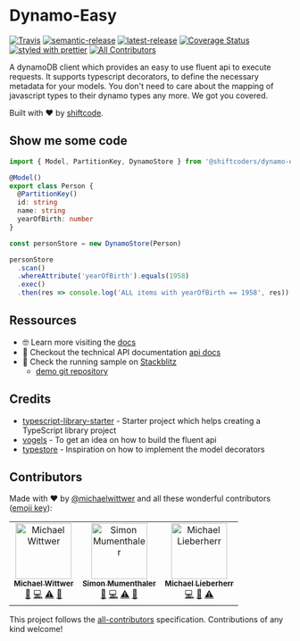 # Dynamo-Easy
[![Travis](https://img.shields.io/travis/com/shiftcode/dynamo-easy.svg)](https://travis-ci.com/shiftcode/dynamo-easy)
[![semantic-release](https://img.shields.io/badge/%20%20%F0%9F%93%A6%F0%9F%9A%80-semantic--release-e10079.svg)](https://github.com/semantic-release/semantic-release)
[![latest-release](https://img.shields.io/npm/v/@shiftcoders/dynamo-easy/latest.svg)]()
[![Coverage Status](https://coveralls.io/repos/github/shiftcode/dynamo-easy/badge.svg?branch=master)](https://coveralls.io/github/shiftcode/dynamo-easy?branch=master)
[![styled with prettier](https://img.shields.io/badge/styled_with-prettier-ff69b4.svg)](https://github.com/prettier/prettier)
[![All Contributors](https://img.shields.io/badge/all_contributors-3-orange.svg?style=flat-square)](#contributors)


A dynamoDB client which provides an easy to use fluent api to execute requests. It supports typescript decorators, to define the necessary metadata for your models. You don't need to care about the mapping of javascript types to their dynamo types any more. We got you covered.

Built with :heart: by [shiftcode](https://www.shiftcode.ch).

## Show me some code
```typescript
import { Model, PartitionKey, DynamoStore } from '@shiftcoders/dynamo-easy'

@Model()
export class Person {
  @PartitionKey()
  id: string
  name: string
  yearOfBirth: number
}

const personStore = new DynamoStore(Person)

personStore
  .scan()
  .whereAttribute('yearOfBirth').equals(1958)
  .exec()
  .then(res => console.log('ALL items with yearOfBirth == 1958', res))

```

## Ressources
- 🤓 Learn more visiting the [docs](https://shiftcode.gitbook.io/dynamo-easy)
- 📖 Checkout the technical API documentation [api docs](https://shiftcode.github.io/dynamo-easy/)
- 🚀 Check the running sample on [Stackblitz](https://stackblitz.com/edit/dynamo-easy-node-sample)
  - [demo git repository](https://github.com/shiftcode/dynamo-easy-demo)

## Credits
- [typescript-library-starter](https://github.com/alexjoverm/typescript-library-starter) - Starter project which helps creating a TypeScript library project
- [vogels](https://github.com/ryanfitz/vogels) - To get an idea on how to build the fluent api
- [typestore](http://densebrain.github.io/typestore/) - Inspiration on how to implement the model decorators

## Contributors
Made with :heart: by [@michaelwittwer](https://github.com/michaelwittwer) and all these wonderful contributors ([emoji key](https://github.com/kentcdodds/all-contributors#emoji-key)):

<!-- ALL-CONTRIBUTORS-LIST:START - Do not remove or modify this section -->
<!-- prettier-ignore -->
<table><tr><td align="center"><a href="https://www.shiftcode.ch"><img src="https://avatars1.githubusercontent.com/u/8394182?v=4" width="100px;" alt="Michael Wittwer"/><br /><sub><b>Michael Wittwer</b></sub></a><br /><a href="#ideas-michaelwittwer" title="Ideas, Planning, & Feedback">🤔</a> <a href="https://github.com/shiftcode/dynamo-easy/commits?author=michaelwittwer" title="Code">💻</a> <a href="https://github.com/shiftcode/dynamo-easy/commits?author=michaelwittwer" title="Tests">⚠️</a> <a href="https://github.com/shiftcode/dynamo-easy/commits?author=michaelwittwer" title="Documentation">📖</a></td><td align="center"><a href="https://github.com/simonmumenthaler"><img src="https://avatars3.githubusercontent.com/u/37636934?v=4" width="100px;" alt="Simon Mumenthaler"/><br /><sub><b>Simon Mumenthaler</b></sub></a><br /><a href="#ideas-simonmumenthaler" title="Ideas, Planning, & Feedback">🤔</a> <a href="https://github.com/shiftcode/dynamo-easy/commits?author=simonmumenthaler" title="Code">💻</a> <a href="https://github.com/shiftcode/dynamo-easy/commits?author=simonmumenthaler" title="Tests">⚠️</a> <a href="https://github.com/shiftcode/dynamo-easy/commits?author=simonmumenthaler" title="Documentation">📖</a></td><td align="center"><a href="https://github.com/michaellieberherrr"><img src="https://avatars1.githubusercontent.com/u/8321523?v=4" width="100px;" alt="Michael Lieberherr"/><br /><sub><b>Michael Lieberherr</b></sub></a><br /><a href="https://github.com/shiftcode/dynamo-easy/commits?author=michaellieberherrr" title="Code">💻</a> <a href="https://github.com/shiftcode/dynamo-easy/commits?author=michaellieberherrr" title="Documentation">📖</a> <a href="https://github.com/shiftcode/dynamo-easy/commits?author=michaellieberherrr" title="Tests">⚠️</a></td></tr></table>
<!-- ALL-CONTRIBUTORS-LIST:END -->

This project follows the [all-contributors](https://github.com/kentcdodds/all-contributors) specification. Contributions of any kind welcome!
